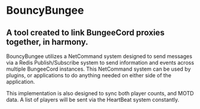 # BouncyBungee
## A tool created to link BungeeCord proxies together, in harmony.


BouncyBungee utilizes a NetCommand system designed to send messages via a Redis Publish/Subscribe system to send information and events across multiple BungeeCord instances.
This NetCommand system can be used by plugins, or applications to do anything needed on either side of the application.

This implementation is also designed to sync both player counts, and MOTD data. A list of players will be sent via the HeartBeat system constantly.
